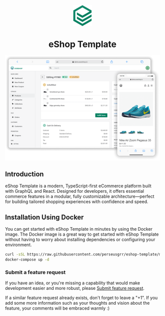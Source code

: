 <p>&nbsp;&nbsp;&nbsp;&nbsp;&nbsp;&nbsp;</p>
<p align="center">
<img width="60" height="68" alt="eShop Template Logo" src="https://raw.githubusercontent.com/perseusgrr/eshop-template/dev/.github/images/logo-green.png"/>
</p>
<p align="center">
  <h1 align="center">eShop Template</h1>
</p>

<p align="center">
<img alt="eShop Template" width="950" src="https://raw.githubusercontent.com/perseusgrr/eshop-template/dev/.github/images/banner.png"/>
</p>

## Introduction

eShop Template is a modern, TypeScript-first eCommerce platform built with GraphQL and React. Designed for developers, it offers essential commerce features in a modular, fully customizable architecture—perfect for building tailored shopping experiences with confidence and speed.

## Installation Using Docker


You can get started with eShop Template in minutes by using the Docker image. The Docker image is a great way to get started with eShop Template without having to worry about installing dependencies or configuring your environment.

```bash
curl -sSL https://raw.githubusercontent.com/perseusgrr/eshop-template/main/docker-compose.yml > docker-compose.yml
docker-compose up -d
```

### Submit a feature request

If you have an idea, or you're missing a capability that would make development easier and more robust, please [Submit feature request](https://github.com/perseusgrr/eshop-template/issues/new).

If a similar feature request already exists, don't forget to leave a "+1".
If you add some more information such as your thoughts and vision about the feature, your comments will be embraced warmly :)
